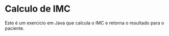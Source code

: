 # Calculo de IMC

Este é um exercicio em Java que calcula o  IMC e retorna o resultado para o paciente.
